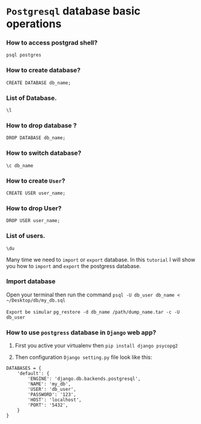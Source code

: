 # `Postgresql` database basic operations

### How to access postgrad shell?
`psql postgres`

### How to create database?
`CREATE DATABASE db_name;`

### List of Database.
`\l`

### How to drop database ?
`DROP DATABASE db_name;`

### How to switch database?
`\c db_name`


### How to create `User`?
`CREATE USER user_name;`

### How to drop User?
`DROP USER user_name;`

### List of users.
`\du`


Many time we need to `import` or `export` database. In this `tutorial` I will show you how to `import` and `export` the postgress database.

### Import database
Open your terminal then run the command
`psql -U db_user db_name < ~/Desktop/db/my_db.sql`

`` Export be simular ``
`pg_restore -d db_name /path/dump_name.tar -c -U db_user`



### How to use `postgress` database in `Django` web app?
1) First you active your virtualenv
then ```pip install django psycopg2```

2) Then configuration `Django setting.py` file look like this:

````
DATABASES = {
    'default': {
        'ENGINE': 'django.db.backends.postgresql',
        'NAME': 'my_db',
        'USER': 'db_user',
        'PASSWORD': '123',
        'HOST': 'localhost',
        'PORT': '5432',
    }
}
````
